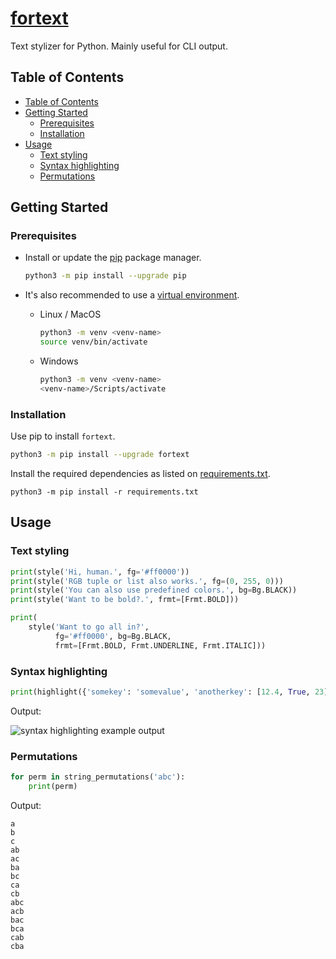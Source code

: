 # [fortext](https://4mbl.link/gh/fortext)
Text stylizer for Python. Mainly useful for CLI output.

## Table of Contents

* [Table of Contents](#table-of-contents)
* [Getting Started](#getting-started)
  * [Prerequisites](#prerequisites)
  * [Installation](#installation)
* [Usage](#usage)
  * [Text styling](#text-styling)
  * [Syntax highlighting](#syntax-highlighting)
  * [Permutations](#permutations)



## Getting Started

### Prerequisites
* Install or update the [pip](https://pip.pypa.io/en/stable/) package manager.
  ```sh
  python3 -m pip install --upgrade pip
  ```

* It's also recommended to use a [virtual environment](https://docs.python.org/3/library/venv.html).
  * Linux / MacOS
    ```bash
    python3 -m venv <venv-name>
    source venv/bin/activate
    ```
  * Windows
    ```bash
    python3 -m venv <venv-name>
    <venv-name>/Scripts/activate
    ```

### Installation

Use pip to install `fortext`.

```bash
python3 -m pip install --upgrade fortext
```

Install the required dependencies as listed on [requirements.txt](./requirements.txt).
```shell
python3 -m pip install -r requirements.txt
```

## Usage

### Text styling

```python
print(style('Hi, human.', fg='#ff0000'))
print(style('RGB tuple or list also works.', fg=(0, 255, 0)))
print(style('You can also use predefined colors.', bg=Bg.BLACK))
print(style('Want to be bold?.', frmt=[Frmt.BOLD]))

print(
    style('Want to go all in?',
          fg='#ff0000', bg=Bg.BLACK,
          frmt=[Frmt.BOLD, Frmt.UNDERLINE, Frmt.ITALIC]))
```

### Syntax highlighting

```python
print(highlight({'somekey': 'somevalue', 'anotherkey': [12.4, True, 23]}))
```
Output:

![syntax highlighting example output](./img/syntax_highlighting.png)

### Permutations
```python
for perm in string_permutations('abc'):
    print(perm)
```
Output:
```
a
b
c
ab
ac
ba
bc
ca
cb
abc
acb
bac
bca
cab
cba
```
